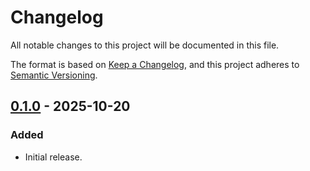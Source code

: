 Changelog
=========

All notable changes to this project will be documented in this file.

The format is based on [Keep a Changelog](https://keepachangelog.com/en/1.1.0/),
and this project adheres to [Semantic Versioning](https://semver.org/spec/v2.0.0.html).

[0.1.0] - 2025-10-20
--------------------

### Added

- Initial release.

[0.1.0]: https://github.com/jbenner-radham/node-meowtastic/releases/tag/v0.1.0
